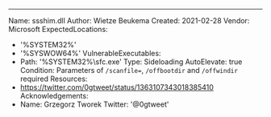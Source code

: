 ---
Name: ssshim.dll
Author: Wietze Beukema
Created: 2021-02-28
Vendor: Microsoft
ExpectedLocations:
- '%SYSTEM32%'
- '%SYSWOW64%'
VulnerableExecutables:
- Path: '%SYSTEM32%\sfc.exe'
  Type: Sideloading
  AutoElevate: true
  Condition: Parameters of `/scanfile=`, `/offbootdir` and `/offwindir` required
Resources:
- https://twitter.com/0gtweet/status/1363107343018385410
Acknowledgements:
- Name: Grzegorz Tworek
  Twitter: '@0gtweet'
